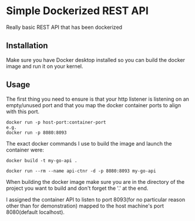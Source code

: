 # Simple Dockerized REST API

Really basic REST API that has been dockerized


## Installation

Make sure you have Docker desktop installed so you can build the docker image and run it on your kernel.


## Usage
        
The first thing you need to ensure is that your http listener is listening on an empty/unused port and that you map the 
docker container ports to align with this port.

```
docker run -p host-port:container-port
e.g.
docker run -p 8080:8093
```

The exact docker commands I use to build the image and launch the container were:
```
docker build -t my-go-api .

docker run --rm --name api-ctnr -d -p 8080:8093 my-go-api
```
When building the docker image make sure you are in the directory of the project you want to build and don't forget the 
'.' at the end.

I assigned the container API to listen to port 8093(for no particular reason other than for demonstration) mapped to
the host machine's port 8080(default localhost).